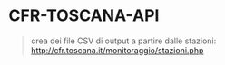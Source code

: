 # CFR-TOSCANA-API
> crea dei file CSV di output a partire dalle stazioni: http://cfr.toscana.it/monitoraggio/stazioni.php
